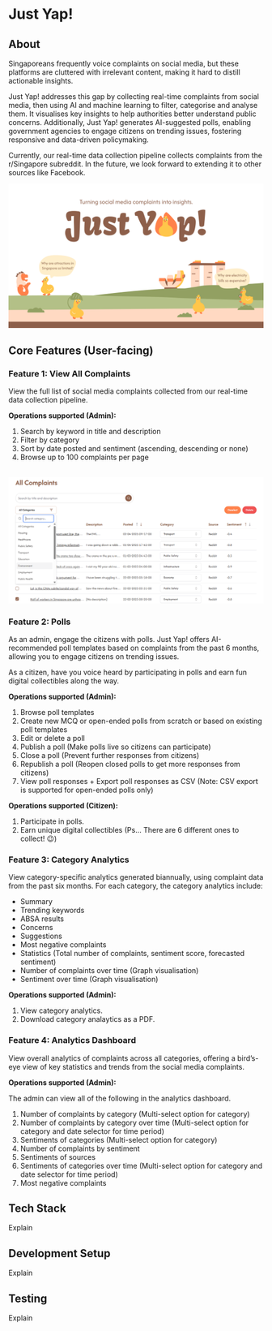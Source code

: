 # Just Yap!

## About
Singaporeans frequently voice complaints on social media, but these platforms are cluttered with irrelevant content, making it hard to distill actionable insights. 

Just Yap! addresses this gap by collecting real-time complaints from social media, then using AI and machine learning to filter, categorise and analyse them. It visualises key insights to help authorities better understand public concerns. Additionally, Just Yap! generates AI-suggested polls, enabling government agencies to engage citizens on trending issues, fostering responsive and data-driven policymaking.

Currently, our real-time data collection pipeline collects complaints from the r/Singapore subreddit. In the future, we look forward to extending it to other sources like Facebook.

<div align="center">
    <img src="public/github/just-yap.gif" width="full" />
</div>


## Core Features (User-facing)
### Feature 1: View All Complaints
View the full list of social media complaints collected from our real-time data collection pipeline. 

**Operations supported (Admin):**
1. Search by keyword in title and description
2. Filter by category
3. Sort by date posted and sentiment (ascending, descending or none)
4. Browse up to 100 complaints per page


<div align="center">
    <br />
    <img src="public/github/all-complaints.png" width="full" />
</div>




### Feature 2: Polls
As an admin, engage the citizens with polls. Just Yap! offers AI-recommended poll templates based on complaints from the past 6 months, allowing you to engage citizens on trending issues.

As a citizen, have you voice heard by participating in polls and earn fun digital collectibles along the way.


**Operations supported (Admin):**
1. Browse poll templates
2. Create new MCQ or open-ended polls from scratch or based on existing poll templates
3. Edit or delete a poll
4. Publish a poll (Make polls live so citizens can participate)
5. Close a poll (Prevent further responses from citizens)
6. Republish a poll (Reopen closed polls to get more responses from citizens)
7. View poll responses + Export poll responses as CSV (Note: CSV export is supported for open-ended polls only)


**Operations supported (Citizen):**
1. Participate in polls.
2. Earn unique digital collectibles (Ps... There are 6 different ones to collect! 😉)


### Feature 3: Category Analytics
View category-specific analytics generated biannually, using complaint data from the past six months. For each category, the category analytics include:
- Summary
- Trending keywords
- ABSA results
- Concerns
- Suggestions
- Most negative complaints
- Statistics (Total number of complaints, sentiment score, forecasted sentiment)
- Number of complaints over time (Graph visualisation)
- Sentiment over time (Graph visualisation)

**Operations supported (Admin):**
1. View category analytics.
2. Download category analaytics as a PDF.



### Feature 4: Analytics Dashboard
View overall analytics of complaints across all categories, offering a bird’s-eye view of key statistics and trends from the social media complaints.

**Operations supported (Admin):**

The admin can view all of the following in the analytics dashboard.
1. Number of complaints by category (Multi-select option for category)
2. Number of complaints by category over time (Multi-select option for category and date selector for time period)
3. Sentiments of categories (Multi-select option for category)
4. Number of complaints by sentiment
5. Sentiments of sources
6. Sentiments of categories over time (Multi-select option for category and date selector for time period)
7. Most negative complaints



## Tech Stack
Explain

## Development Setup
Explain

## Testing
Explain
